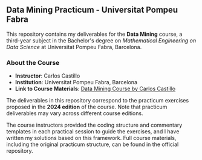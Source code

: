 ## Data Mining Practicum - Universitat Pompeu Fabra

This repository contains my deliverables for the **Data Mining** course, a third-year subject in the Bachelor's degree on *Mathematical Engineering on Data Science* at Universitat Pompeu Fabra, Barcelona. 

### About the Course

- **Instructor**: Carlos Castillo  
- **Institution**: Universitat Pompeu Fabra, Barcelona  
- **Link to Course Materials**: [Data Mining Course by Carlos Castillo](https://github.com/chatox/data-mining-course)

The deliverables in this repository correspond to the practicum exercises proposed in the **2024 edition** of the course. Note that practicum deliverables may vary across different course editions. 

The course instructors provided the coding structure and commentary templates in each practical session to guide the exercises, and I have written my solutions based on this framework. Full course materials, including the original practicum structure, can be found in the official repository.
